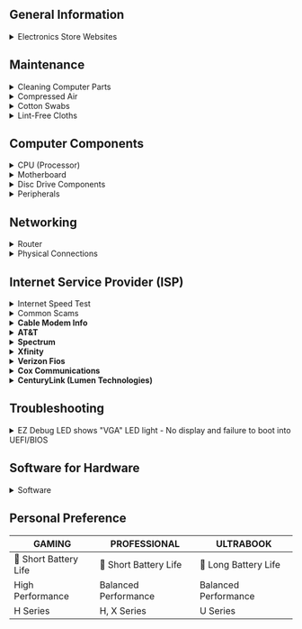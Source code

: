## General Information

<details>
<summary>Electronics Store Websites</summary>
<p>

- [newegg](https://www.newegg.com/)
- [Amazon](https://www.amazon.com/gp/browse.html?node=172282)
- [Micro Center](https://www.microcenter.com/)

</p>
</details>

## Maintenance

<details>
<summary>Cleaning Computer Parts</summary>
<p>

## Isopropyl Alcohol

**Usage:**
- Ideal for cleaning electronic components, including CPUs, GPUs, and connectors.
- Effective for removing thermal paste and dust buildup.

**Application:**
1. Dampen a lint-free cloth or cotton swab with isopropyl alcohol.
2. Gently wipe the surfaces, ensuring thorough cleaning.
3. Allow components to dry completely before reassembly.

**Note:**
- Use a high-percentage isopropyl alcohol (at least 90%) for better results.
- Ensure the computer is powered off and unplugged before cleaning.

</p>
</details>

<details>
<summary>Compressed Air</summary>

## Usage

- Effective for removing dust from hard-to-reach areas, fans, and heat sinks.

## Application

1. Hold fans in place to prevent them from spinning during cleaning.
2. Use short bursts of compressed air to blow away dust.
3. Pay attention to vents, heatsinks, and other components with dust buildup.

## Note

- Use the compressed air in a well-ventilated area.
- Hold fans in place to prevent them from spinning during cleaning.

</details>

<details>
<summary>Cotton Swabs</summary>

## Usage

- Useful for detailed cleaning of small components and connectors.

## Application

1. Dampen the cotton swab with isopropyl alcohol.
2. Gently clean connectors, ports, and other small components.
3. Dispose of swabs after use to prevent cross-contamination.

## Note

- Be gentle to avoid damaging delicate components.
- Use a new swab for each cleaning session.

</details>

<details>
<summary>Lint-Free Cloths</summary>

## Usage

- Suitable for wiping down surfaces without leaving lint or fibers.

## Application

1. Dampen the lint-free cloth with isopropyl alcohol.
2. Wipe down surfaces, including the exterior of the computer case.
3. Ensure thorough drying before reassembly.

## Note

- Avoid using regular paper towels, as they may leave debris.

</details>

## Computer Components

<details>
<summary>CPU (Processor)</summary>

<details>
<summary>Processor Breakdown (Example)</summary>

* **Core i7-11800H**
  * i7 = High-Performance Series/Tier
  * 11 = 11th Generaton
  * 800 = Specific Model #
  * H = High Performance
* **Ryzen 7 5800X**
  * 7 = 7th Generation (Note: AMD Ryzen processors don't strictly follow a numeric generation naming convention like Intel)
  * 5800 = Specific Model #
  * X = High-Performance Desktop Processor

</details>

<details>
<summary>Processor Overview</summary>

| Tier     | Intel          | AMD             | Description                               | Average Price Range      | Power Consumption Range  |
|----------|----------------|-----------------|-------------------------------------------|--------------------------|--------------------------|
| Entry    | Core i3         | Ryzen 3         | Budget-Friendly                           | $100 - $200              | Low to Moderate          |
| Mid-Range| Core i5         | Ryzen 5         | Mainstream Performance                    | $200 - $300              | Moderate to Moderate-High|
| High-Perf| Core i7         | Ryzen 7         | High-Performance                          | $300 - $500              | Moderate-High            |
| Enthusiast| Core i9        | Ryzen 9         | Enthusiast and High-End Performance       | $500 - $1000+            | High                     |

</details>

<details>
<summary>Processor Suffixes Reference</summary>

| Suffix  | Intel Description                                     | AMD Description                                      |
|---------|-------------------------------------------------------|-------------------------------------------------------|
| U       | Ultra-Low Power                                       | Ultra-Low Power                                       |
| Y       | Extremely Low Power                                   | -                                                     |
| H       | High Performance Graphics                             | -                                                     |
| HQ/HK   | High-Performance, Unlocked (Mobile)                   | High-Performance (HS may be efficient)                 |
| G       | Iris Xe Graphics                                      | Radeon Vega Graphics                                  |
| C/K     | Unlocked Multiplier                                   | -                                                     |
| F       | No Integrated Graphics                                | -                                                     |
| T       | Power-Optimized                                       | Power-Optimized                                       |
| X       | Extreme Performance                                   | High Performance                                      |
| E       | Embedded                                              | -                                                     |
| XT      | -                                                     | eXtended Frequency Range, High Performance            |
| GE      | -                                                     | Graphics Edition (Integrated Graphics)                |
| PRO     | -                                                     | Professional Series                                   |
| +       | Enhanced or Advanced version                          | -                                                     |
| S       | Special Edition                                       | -                                                     |
| -       | -                                                     | Special Edition                                       |

</details>

</details>

<details>
<summary>Motherboard</summary>

<details>
<summary>BIOS/UEFI Flashback (USB)</summary>

**Brick Recovery:**
Utilize BIOS/UEFI Flashback with a formatted USB containing a compatible BIOS/UEFI to revive a bricked motherboard.

### Steps

* **USB Setup:**
  * Format USB to FAT32.
  * Download latest BIOS.
  * Save to USB root.

* **Flashback:**
  * Power off.
  * Insert USB.
  * Press & hold Flashback button.

* **Wait & Power On:**
  * Wait for the process.
  * Power on; check updated BIOS.

</details>

<details>
<summary>CMOS Battery (CR2032 3V Lithium Battery)</summary>

* [LiCB](https://www.amazon.com/dp/B071D4DKTZ)
* [Energizer](https://www.amazon.com/dp/B0002RID4G)

</details>

<details>
<summary>Clear/Reset CMOS Methods</summary>

**CMOS Reset Button (if available):**
Some motherboards have a dedicated CMOS reset button.
Locate the button on the motherboard.
Power off the computer and press the button for a few seconds.

**Jumper Method:**
Locate the CMOS jumper on the motherboard.
Power off the computer.
Move the jumper from its default position to the clear position.
Wait for a few seconds, then move the jumper back to its original position.

**Battery Removal:**
Power off the computer and disconnect it from the power source.
Locate the CMOS battery on the motherboard.
Remove the CMOS battery carefully.
Wait for about 5-10 minutes, then reinsert the battery.

**Power Drain Method:**
Power off the computer and unplug it.
Press and hold the power button for 15-20 seconds.
Reconnect the power and turn on the computer.

**BIOS/UEFI Settings:**
Enter the BIOS/UEFI settings during system boot (usually by pressing DEL, F2, or another key).
Navigate to the "Reset to default" or "Load optimized defaults" option.
Save changes and exit.

</details>

<details>
<summary>EZ Debug LED</summary>

* 🟥 CPU
  * indicates CPU is not detected or fail.
* 🟨 DRAM
  * indicates DRAM is not detected or fail.
* ⬜ VGA
  * indicates GPU is not detected or fail.
* 🟩 BOOT
  * indicates the booting device is not detected or fail.

</details>

</details>

<details>
<summary>Disc Drive Components</summary>

<details>
<summary>Ripping Media</summary>

* **YT Guide - [Link](https://youtu.be/S2yze4DUCT0)**
* **Software**
  * **[MakeMKV (v1.17.6)](https://makemkv.com/)**
    * [Download ⬇️](https://makemkv.com/download/Setup_MakeMKV_v1.17.6.exe)
    * [Current Beta Key](https://forum.makemkv.com/forum/viewtopic.php?t=1053): `T-nG89YZ0OKvZx4umZwYcU0bh2M5DwF7hcp3JeoMn0zzbQG@zgvLRURcxMSN6ldZzF72`
    * [SDFtool Flasher (v1.3.5) - Download ⬇️](https://www.mediafire.com/file/rak1mk0p0qlqa0t/SDFtool+Flasher+%28v1.3.5%29.zip/file)
    * ["All You Need Firmware Pack" - Download ⬇️](https://www.mediafire.com/file/ph1ap2egi441epk/All+You+Need+Firmware+Pack+%28MartyMcNuts%29.zip/file)
  * **[HandBrake (1.7.2)](https://handbrake.fr/)**
    * [Website](https://handbrake.fr/)
    * [GitHub](https://github.com/HandBrake/HandBrake/releases/latest)
* **Torrenting Websites**
  * [YTS](https://yts.mx/)
  * [1337x](https://1337x.to/)
  * [Torrent Galaxy](https://torrentgalaxy.to/)
  * [The Pirate Bay](https://thepiratebay.org/index.html)
  * [Lime Torrents](https://limetorrent.cc/)

</details>

<details>
<summary>Optical Drives</summary>

* **[#1 - LG WH16NS40](https://www.amazon.com/dp/B00E7B08MS)**
* **[#2 - LG WH14NS40](https://www.amazon.com/dp/B007VPGL5U)**
* **[#3 - ASUS BW-16D1HT](https://www.amazon.com/dp/B00DWFPDJI)**
* **[#4 - ASUS BW-16D1X-U](https://www.amazon.com/dp/B071VP89X1)**

</details>

<details>
<summary>External Enclosures</summary>

* **[#1 - NexStar DX2](https://www.amazon.com/dp/B09SS74KCN)**
  * [NexStar](https://www.amazon.com/dp/B07452Z3KH)
* **[#2 - NexStar DX](https://www.amazon.com/dp/B01MRUN0HQ)**
* **[#3 - OWC Mercury Pro](https://www.amazon.com/dp/B06XRCCV44)**

</details>

</details>


<details>
<summary>Peripherals</summary>

<details>
<summary>Mouse</summary>
 
- [Logitech G502 HERO](https://www.amazon.com/dp/B07GBZ4Q68)

</details>

<details>
<summary>Keyboard</summary>



</details>

<details>
<summary>Microphone</summary>

- [Blue Yeti](https://www.amazon.com/dp/B00N1YPXW2)
- [Shure SM7B](https://www.amazon.com/dp/B0002E4Z8M)
- [Shure MV7X](https://www.amazon.com/dp/B09BZZCGC8)

</details>

<details>
<summary>Headphones</summary>

- Music
  - [HIFIMAN SUNDARA](https://www.amazon.com/dp/B077XDWT7X)
  - [Sennheiser HD 660S2](https://www.amazon.com/dp/B0BRT1ZN7Q)
  - [beyerdynamic DT 990 Pro](https://www.amazon.com/dp/B0011UB9CQ)
- Bass
  - [Skullcandy Crusher ANC 2](https://www.amazon.com/dp/B0C9L8ZR6Q)
  - [Skullcandy Crusher Evo](https://www.amazon.com/dp/B0CBLM9MMC)

</details>

<details>
<summary>Monitor/Display</summary>

## Adaptive Sync Technologies
- **G-Sync**: Developed by Nvidia. Compatible with Nvidia graphics cards. G-Sync monitors tend to be more expensive due to proprietary technology.
- **FreeSync**: Developed by AMD. Compatible with AMD graphics cards. FreeSync monitors are generally more affordable.

## Key Considerations
1. **Resolution**: Opt for at least Full HD (1920x1080) for crisp visuals, with higher resolutions providing sharper images.
2. **Refresh Rate**: Choose a monitor with a refresh rate of 144Hz or higher for smoother motion and reduced blur.
3. **Response Time**: Look for a response time of 5ms or lower to minimize ghosting and motion blur.
4. **Panel Technology**: Decide between TN (fast response times), IPS (better color accuracy), or VA (balanced performance).
5. **Adaptive Sync**: Ensure compatibility with AMD FreeSync or NVIDIA G-SYNC to reduce screen tearing and stuttering.
6. **Input Lag**: Prioritize monitors with low input lag for responsive gameplay.
7. **Size and Aspect Ratio**: Consider screen size and aspect ratio based on personal preference and gaming setup.
8. **Connectivity**: Check for ample input ports like HDMI, DisplayPort, or USB-C to connect gaming devices.
9. **Additional Features**: Evaluate extras like built-in speakers, adjustable stands, or RGB lighting based on your needs.
10. **Price and Budget**: Set a budget and prioritize features accordingly for the best value.

## Arm Stands
- 1 Arm Stands
  - [HUANUO Single Monitor Mount](https://www.amazon.com/dp/B07T3KCQ94)
- 2 Arm Stands
  - [HUANUO Dual Monitor Stand](https://www.amazon.com/dp/B07T5SY43L)
- 3 Arm Stands
  - [HUANUO Triple Monitor Mount](https://www.amazon.com/dp/B084RF63FK)

</details>


</details>


## Networking

<details>
<summary>Router</summary>

* **[pfSense](https://www.pfsense.org/)**
  * Addon: pfBlocker-NG
* **[OpenWrt](https://openwrt.org/)**
* **[Pi-hole](https://pi-hole.net/)**
  * [Pi-hole Lists](https://firebog.net/)
  * [YT Guide](https://www.youtube.com/watch?v=0wpn3rXTe0g)

</details>

<details>
<summary>Physical Connections</summary>

* **ISP (Coax) --> Modem --> MoCA Converter/Adapter --> Router**
* **ISP (SFP/Fiber) --> Modem --> SFP/Fiber to RJ45/Ethernet Converter/Adapter --> Router**

* **Converters/Adapters**
  * [Coax to RJ45 (MoCA)](https://www.amazon.com/dp/B013J7OBUU)
  * [SFP to RJ45](https://www.amazon.com/dp/B003CFATL0)

![image](https://github.com/Scrut1ny/Hardware-Guide/assets/53458032/91969929-b5a8-403f-ba4c-2059b9f2138f)

</details>

## Internet Service Provider (ISP)

<details>
<summary>Internet Speed Test</summary>

* [LibreSpeed](https://librespeed.org/)
* [Speedtest](https://www.speedtest.net/)
* [Fast](https://fast.com/)
* [cloudflare](https://speed.cloudflare.com/)

</details>

<details>
<summary>Common Scams</summary>

* **MBps and Mbps Deception:**
  ISPs may deceive users by advertising Mbps (Megabits per second) instead of MBps (Megabytes per second), which is eight times smaller. This can lead to confusion about actual internet speeds. Be vigilant and read the fine print for informed decisions.
  | Mb/s (Megabit per second) | MB/s (Megabyte per second) |
  |-|-|
  | 300 | 37.5 |
  | 500 | 62.5 |
  | 1000 (1 Gig) | 125 |
  | 2000 (2 Gig) | 250 |
  | 5000 (5 Gig) | 625 |

* **Introductory Rates:**
  ISPs often offer attractive introductory rates that later increase significantly. Users may sign up for a seemingly affordable plan, only to face higher bills after the initial period.

* **Hidden Fees:**
  Additional fees, such as equipment rental charges or installation fees, may not be clearly disclosed upfront, contributing to unexpected costs for users.

* **Data Caps:**
  Some ISPs impose data caps on users, limiting the amount of data they can use each month. These caps may not be prominently highlighted, leading to unexpected overage charges.

* **Throttling:**
  ISPs may engage in data throttling, slowing down internet speeds for specific activities like streaming or file sharing. This practice might not be clearly communicated to users.

* **Unreliable Speed Guarantees:**
  Speed guarantees in ISP contracts may come with disclaimers, allowing for variations in service. Users may not receive the consistently high speeds they expect.

* **Contract Lengths:**
  Long-term contracts with hefty termination fees can lock users into agreements without adequate flexibility. Clear information about contract terms may be buried in the fine print.

* **Limited Competition:**
  In areas with limited ISP options, companies may not feel the pressure to provide competitive pricing or improved services, leaving users with fewer alternatives.

</details>

<details>
<summary><strong>Cable Modem Info</strong></summary>
<p>

## DOCSIS (Data Over Cable Service Interface Specification)

- **DOCSIS 3.1**
  - Increased Bandwidth: Up to 10 Gbps downstream and 1-2 Gbps upstream.
  - Improved Efficiency: Uses 4096-QAM and OFDM for better data transmission.
  - Lower Latency: Enhanced for real-time applications like online gaming and VoIP.
  - Backward Compatibility: Compatible with DOCSIS 3.0 equipment.
  - Energy Efficiency: Features designed to reduce power consumption.
  - Enhanced Security: Offers stronger encryption and security measures.

- **DOCSIS 3.0**
  - Increased Bandwidth: Supports up to 1 Gbps downstream and up to 200 Mbps upstream.
  - Channel Bonding: Combines multiple channels to increase data transfer rates.
  - IPv6 Support: Provides support for the latest Internet Protocol version 6 (IPv6).
  - Backward Compatibility: Compatible with previous DOCSIS standards.
  - Improved Security: Enhanced security features over DOCSIS 2.0, including AES encryption.
  - Quality of Service (QoS): Improved QoS features for better management of data traffic prioritization.

## Recommended Modems

- [Motorola MB8600](https://www.amazon.com/dp/B0723599RQ)
  - 1 Gbps
  - DOCSIS 3.1
  - Compatible with: Xfinity, Spectrum, Optimum, and Cox
- [NETGEAR CM1000](https://www.amazon.com/dp/B01I5TJGSE)
  - 1 Gbps
  - DOCSIS 3.1
  - Compatible with: Xfinity, Spectrum, Optimum, and Cox

</p>
</details>

<details>
<summary><strong>AT&T</strong></summary>
<p>

- **Pricing:** Competitive pricing with various plans tailored to different needs.
- **Coverage:** Extensive coverage, especially in urban and suburban areas.
- **Customer Service:** Offers various channels for support, including phone, chat, and in-person services at AT&T stores.
- **Key Features:**
  - No price increase at 12 months.
  - No annual contract.
  - No data caps on many plans, allowing for unlimited data usage.
  - No equipment fees, with included gateway for internet service.

</p>
</details>

<details>
<summary><strong>Spectrum</strong></summary>
<p>

- **Pricing:** Offers straightforward pricing with promotional rates for new customers.
- **Coverage:** Wide coverage area, particularly strong in metropolitan areas.
- **Customer Service:** 24/7 customer support available via phone, chat, and email.
- **Key Features:**
    - No contracts, providing flexibility to change or cancel service without penalty.
    - No data caps, ensuring unlimited internet usage without overage fees.
    - Free modem and antivirus software, adding value to the service.

</p>
</details>

<details>
<summary><strong>Xfinity</strong></summary>
<p>

- **Pricing:** Flexible pricing with promotional offers for new customers; prices vary based on region.
- **Coverage:** One of the largest coverage footprints in the U.S., especially strong in the Northeast, Midwest, and parts of the West Coast.
- **Customer Service:** Offers multiple channels for support but has received mixed reviews on customer service quality.
- **Key Features:**
    - Various plans with different speeds and pricing to suit different user needs.
    - Offers bundles for Internet, TV, and phone service.
    - Equipment rental fees apply, with options to use your own modem to save on rental fees.

</p>
</details>

<details>
<summary><strong>Verizon Fios</strong></summary>
<p>

- **Pricing:** Competitive, especially for the fiber-optic service with higher speeds.
- **Coverage:** Primarily available in the Northeastern U.S.
- **Customer Service:** Generally receives favorable reviews for customer support.
- **Key Features:**
    - 100% fiber-optic network offering fast download and upload speeds.
    - No annual contract with a price guarantee for up to 24 months on some plans.
    - No data caps, allowing for unlimited internet usage.

</p>
</details>

<details>
<summary><strong>Cox Communications</strong></summary>
<p>

- **Pricing:** Offers a range of plans with promotional prices for the first 12 months.
- **Coverage:** Primarily available in the Southwest, Central U.S., and parts of the East Coast.
- **Customer Service:** Offers support through various channels, including online, phone, and in-person.
- **Key Features:**
    - Offers a variety of Internet, TV, phone, and smart home services.
    - Data caps apply, but there are options for unlimited data plans.
    - Equipment rental fee, with the option to use your own compatible modem.

</p>
</details>

<details>
<summary><strong>CenturyLink (Lumen Technologies)</strong></summary>
<p>

- **Pricing:** Price-for-Life guarantee on some plans, where the monthly rate doesn't increase as long as you keep your plan.
- **Coverage:** Wide coverage, especially in rural and suburban areas.
- **Customer Service:** Offers standard support options including phone and chat.
- **Key Features:**
    - No contract required, providing flexibility to customers.
    - Offers both DSL and fiber-optic internet options, with varying speeds and availability.
    - Data caps may apply, depending on the plan.

</p>
</details>

## Troubleshooting

<details>
<summary>EZ Debug LED shows "VGA" LED light - No display and failure to boot into UEFI/BIOS</summary>

**Solutions:**

- Check if your CPU supports iGPU (Integrated Graphics); attempt to get output from the motherboard instead of the GPU.
- Verify cable connections; ensure all are securely in place.
- Attempt taking out the GPU, cleaning the pins, and blowing out all dust, etc., then reinserting the GPU.
- Troubleshoot RAM issues; try booting with 1 or 2 RAM sticks, testing different sticks as one may be faulty.
- Clear the CMOS.
- If the motherboard is potentially bricked, update the UEFI/BIOS by placing a fresh image on a flash drive. Connect it to the Flash BIOS port in the I/O port area and use the Flash BIOS Button if available. If you don't have this option, you will have to acquire a new motherboard.
- If possible, check how the GPU acts in another currently working system.
- [NVIDIA GPU Firmware Update Tool for DisplayID](https://nvidia.custhelp.com/app/answers/detail/a_id/5233/~/nvidia-gpu-firmware-update-tool-for-displayid) - [Download Link](https://us.download.nvidia.com/Windows/uefi/firmware/1.1/NVIDIA_DisplayID_Firmware_Updater_1.1-x64.exe)

</details>

## Software for Hardware

<details>
<summary>Software</summary>

- [WizTree](https://www.diskanalyzer.com/) - [Download ⬇️](https://www.diskanalyzer.com/download)
- [ValiDrive](https://www.grc.com/validrive.htm) - [Download ⬇️](https://www.grc.com/files/validrive.exe)
- [OpenRGB](https://openrgb.org/index.html) - [Download ⬇️](https://openrgb.org/#downloads)

</details>

## Personal Preference
| GAMING | PROFESSIONAL | ULTRABOOK |
|-|-|-|
| 🪫 Short Battery Life | 🪫 Short Battery Life | 🔋 Long Battery Life |
| High Performance | Balanced Performance | Balanced Performance |
| H Series | H, X Series | U Series |
